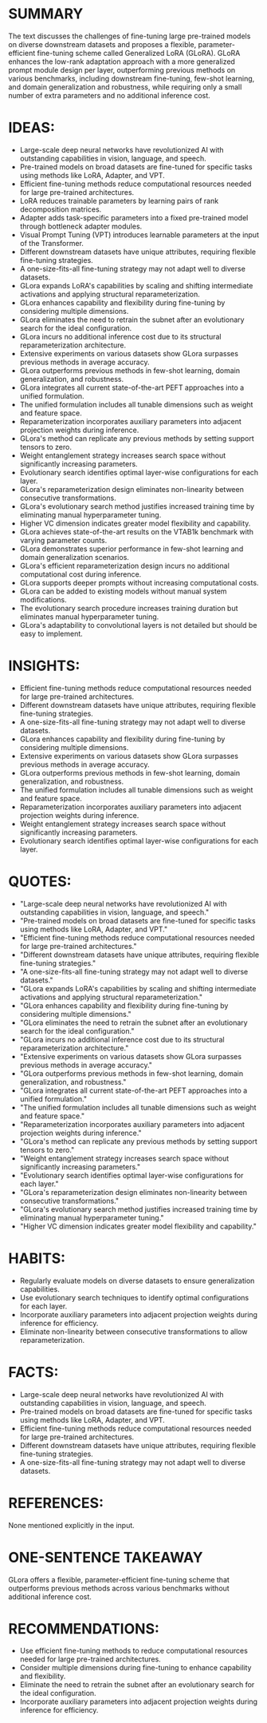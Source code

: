 # SUMMARY
The text discusses the challenges of fine-tuning large pre-trained models on diverse downstream datasets and proposes a flexible, parameter-efficient fine-tuning scheme called Generalized LoRA (GLoRA). GLoRA enhances the low-rank adaptation approach with a more generalized prompt module design per layer, outperforming previous methods on various benchmarks, including downstream fine-tuning, few-shot learning, and domain generalization and robustness, while requiring only a small number of extra parameters and no additional inference cost.

# IDEAS:
- Large-scale deep neural networks have revolutionized AI with outstanding capabilities in vision, language, and speech.
- Pre-trained models on broad datasets are fine-tuned for specific tasks using methods like LoRA, Adapter, and VPT.
- Efficient fine-tuning methods reduce computational resources needed for large pre-trained architectures.
- LoRA reduces trainable parameters by learning pairs of rank decomposition matrices.
- Adapter adds task-specific parameters into a fixed pre-trained model through bottleneck adapter modules.
- Visual Prompt Tuning (VPT) introduces learnable parameters at the input of the Transformer.
- Different downstream datasets have unique attributes, requiring flexible fine-tuning strategies.
- A one-size-fits-all fine-tuning strategy may not adapt well to diverse datasets.
- GLora expands LoRA's capabilities by scaling and shifting intermediate activations and applying structural reparameterization.
- GLora enhances capability and flexibility during fine-tuning by considering multiple dimensions.
- GLora eliminates the need to retrain the subnet after an evolutionary search for the ideal configuration.
- GLora incurs no additional inference cost due to its structural reparameterization architecture.
- Extensive experiments on various datasets show GLora surpasses previous methods in average accuracy.
- GLora outperforms previous methods in few-shot learning, domain generalization, and robustness.
- GLora integrates all current state-of-the-art PEFT approaches into a unified formulation.
- The unified formulation includes all tunable dimensions such as weight and feature space.
- Reparameterization incorporates auxiliary parameters into adjacent projection weights during inference.
- GLora's method can replicate any previous methods by setting support tensors to zero.
- Weight entanglement strategy increases search space without significantly increasing parameters.
- Evolutionary search identifies optimal layer-wise configurations for each layer.
- GLora's reparameterization design eliminates non-linearity between consecutive transformations.
- GLora's evolutionary search method justifies increased training time by eliminating manual hyperparameter tuning.
- Higher VC dimension indicates greater model flexibility and capability.
- GLora achieves state-of-the-art results on the VTAB1k benchmark with varying parameter counts.
- GLora demonstrates superior performance in few-shot learning and domain generalization scenarios.
- GLora's efficient reparameterization design incurs no additional computational cost during inference.
- GLora supports deeper prompts without increasing computational costs.
- GLora can be added to existing models without manual system modifications.
- The evolutionary search procedure increases training duration but eliminates manual hyperparameter tuning.
- GLora's adaptability to convolutional layers is not detailed but should be easy to implement.

# INSIGHTS:
- Efficient fine-tuning methods reduce computational resources needed for large pre-trained architectures.
- Different downstream datasets have unique attributes, requiring flexible fine-tuning strategies.
- A one-size-fits-all fine-tuning strategy may not adapt well to diverse datasets.
- GLora enhances capability and flexibility during fine-tuning by considering multiple dimensions.
- Extensive experiments on various datasets show GLora surpasses previous methods in average accuracy.
- GLora outperforms previous methods in few-shot learning, domain generalization, and robustness.
- The unified formulation includes all tunable dimensions such as weight and feature space.
- Reparameterization incorporates auxiliary parameters into adjacent projection weights during inference.
- Weight entanglement strategy increases search space without significantly increasing parameters.
- Evolutionary search identifies optimal layer-wise configurations for each layer.

# QUOTES:
- "Large-scale deep neural networks have revolutionized AI with outstanding capabilities in vision, language, and speech."
- "Pre-trained models on broad datasets are fine-tuned for specific tasks using methods like LoRA, Adapter, and VPT."
- "Efficient fine-tuning methods reduce computational resources needed for large pre-trained architectures."
- "Different downstream datasets have unique attributes, requiring flexible fine-tuning strategies."
- "A one-size-fits-all fine-tuning strategy may not adapt well to diverse datasets."
- "GLora expands LoRA's capabilities by scaling and shifting intermediate activations and applying structural reparameterization."
- "GLora enhances capability and flexibility during fine-tuning by considering multiple dimensions."
- "GLora eliminates the need to retrain the subnet after an evolutionary search for the ideal configuration."
- "GLora incurs no additional inference cost due to its structural reparameterization architecture."
- "Extensive experiments on various datasets show GLora surpasses previous methods in average accuracy."
- "GLora outperforms previous methods in few-shot learning, domain generalization, and robustness."
- "GLora integrates all current state-of-the-art PEFT approaches into a unified formulation."
- "The unified formulation includes all tunable dimensions such as weight and feature space."
- "Reparameterization incorporates auxiliary parameters into adjacent projection weights during inference."
- "GLora's method can replicate any previous methods by setting support tensors to zero."
- "Weight entanglement strategy increases search space without significantly increasing parameters."
- "Evolutionary search identifies optimal layer-wise configurations for each layer."
- "GLora's reparameterization design eliminates non-linearity between consecutive transformations."
- "GLora's evolutionary search method justifies increased training time by eliminating manual hyperparameter tuning."
- "Higher VC dimension indicates greater model flexibility and capability."

# HABITS:
- Regularly evaluate models on diverse datasets to ensure generalization capabilities.
- Use evolutionary search techniques to identify optimal configurations for each layer.
- Incorporate auxiliary parameters into adjacent projection weights during inference for efficiency.
- Eliminate non-linearity between consecutive transformations to allow reparameterization.

# FACTS:
- Large-scale deep neural networks have revolutionized AI with outstanding capabilities in vision, language, and speech.
- Pre-trained models on broad datasets are fine-tuned for specific tasks using methods like LoRA, Adapter, and VPT.
- Efficient fine-tuning methods reduce computational resources needed for large pre-trained architectures.
- Different downstream datasets have unique attributes, requiring flexible fine-tuning strategies.
- A one-size-fits-all fine-tuning strategy may not adapt well to diverse datasets.

# REFERENCES:
None mentioned explicitly in the input.

# ONE-SENTENCE TAKEAWAY
GLora offers a flexible, parameter-efficient fine-tuning scheme that outperforms previous methods across various benchmarks without additional inference cost.

# RECOMMENDATIONS:
- Use efficient fine-tuning methods to reduce computational resources needed for large pre-trained architectures.
- Consider multiple dimensions during fine-tuning to enhance capability and flexibility.
- Eliminate the need to retrain the subnet after an evolutionary search for the ideal configuration.
- Incorporate auxiliary parameters into adjacent projection weights during inference for efficiency.